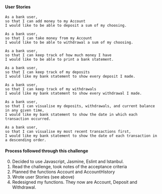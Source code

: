 #### User Stories

```
As a bank user,
so that I can add money to my Account
I would like to be able to deposit a sum of my choosing.

As a bank user,
so that I can take money from my Account
I would like to be able to withdrawal a sum of my choosing.

As a bank user,
so that I can keep track of how much money I have
I would like to be able to print a bank statement.

As a bank user,
so that I can keep track of my deposits
I would like my bank statement to show every deposit I made.

As a bank user,
so that I can keep track of my withdrawals
I would like my bank statement to show every withdrawal I made.

As a bank user,
so that I can visualise my deposits, withdrawals, and current balance in any given time,
I would like my bank statement to show the date in which each transaction occurred.

As a bank user,
so that I can visualise my most recent transactions first,
I would like my bank statement to show the date of each transaction in a descending order.
```

#### Process followed through this challenge
  0. Decided to use Javascript, Jasmine, Eslint and Istanbul.
  1. Read the challenge, took notes of the acceptance criteria
  2. Planned the functions Account and AccountHistory
  3. Wrote user Stories (see above)
  4. Redesigned my functions. They now are Account, Deposit and Withdrawal.
